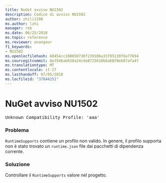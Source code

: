 ```yaml
---
title: NuGet avviso NU1502
description: Codice di avviso NU1502
author: zhili1208
ms.author: lzhi
manager: rob
ms.date: 06/25/2018
ms.topic: reference
ms.reviewer: anangaur
f1_keywords:
- NU1502
ms.openlocfilehash: 60454cc100050730f239106a33705139f8a77694
ms.sourcegitcommit: 8e3546ab630a24cde8725610b6a68f8eb87afa47
ms.translationtype: MT
ms.contentlocale: it-IT
ms.lasthandoff: 07/05/2018
ms.locfileid: "37844251"
---
```

# <a name="nuget-warning-nu1502"></a>NuGet avviso NU1502

<pre>Unknown Compatibility Profile: 'aaa'</pre>

### <a name="issue"></a>Problema
`RuntimeSupports` contiene un profilo non valido. In genere, il profilo supporta non è stato trovato un `runtime.json` file dai pacchetti di dipendenza corrente.

### <a name="solution"></a>Soluzione
Controllare il `RuntimeSupports` valore nel progetto.